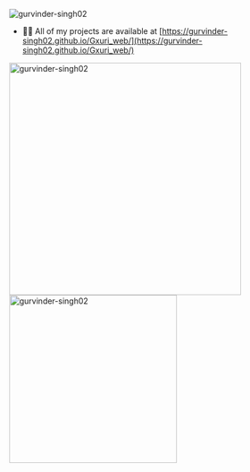 <p align="left"> <img src="https://komarev.com/ghpvc/?username=gurvinder-singh02&label=Profile%20views&color=0e75b6&style=flat" alt="gurvinder-singh02" /> </p>

- 👨‍💻 All of my projects are available at [https://gurvinder-singh02.github.io/Gxuri_web/](https://gurvinder-singh02.github.io/Gxuri_web/)



<p></p>

<p>
  <img align="center" width="415px" src="https://github-readme-streak-stats.herokuapp.com/?user=gurvinder-singh02&" alt="gurvinder-singh02" />
  <img align="center" width="300px"  src="https://github-readme-stats.vercel.app/api/top-langs?username=gurvinder-singh02&show_icons=true&locale=en&layout=compact" alt="gurvinder-singh02" /> 
</p>
